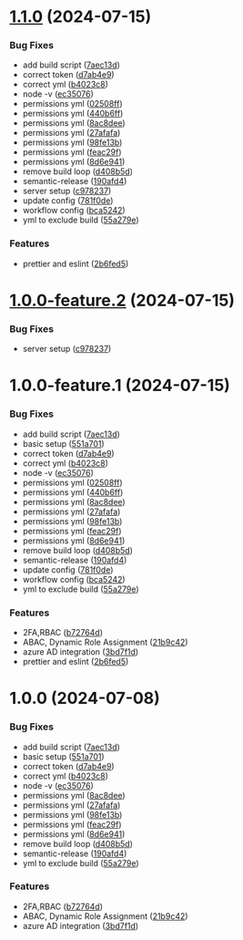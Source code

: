 # [1.1.0](https://github.com/codephilip/usermanagement-microservice/compare/v1.0.1...v1.1.0) (2024-07-15)


### Bug Fixes

* add build script ([7aec13d](https://github.com/codephilip/usermanagement-microservice/commit/7aec13de638fa23a9c730bb4ecf2e65f7c2b5971))
* correct token ([d7ab4e9](https://github.com/codephilip/usermanagement-microservice/commit/d7ab4e9ae211ab860ac661b6ddf84fe7b8a500a4))
* correct yml ([b4023c8](https://github.com/codephilip/usermanagement-microservice/commit/b4023c807861a43167bca7f64c4f9935583b2197))
* node -v ([ec35076](https://github.com/codephilip/usermanagement-microservice/commit/ec35076f6a5ba2d085a45f2bd7d49177a35f8657))
* permissions yml ([02508ff](https://github.com/codephilip/usermanagement-microservice/commit/02508fffc6c8189e0eec48d5b246ce2ed8536ceb))
* permissions yml ([440b6ff](https://github.com/codephilip/usermanagement-microservice/commit/440b6ff88d9b4fa743bcc0b56b8812e004ab15f9))
* permissions yml ([8ac8dee](https://github.com/codephilip/usermanagement-microservice/commit/8ac8dee5d93fcf61fb2d661b59a2fb3471f45c3d))
* permissions yml ([27afafa](https://github.com/codephilip/usermanagement-microservice/commit/27afafae049afaf1568203c3b9f5329a31aa36cc))
* permissions yml ([98fe13b](https://github.com/codephilip/usermanagement-microservice/commit/98fe13b9fb3b390bd74a19956668badae15db23c))
* permissions yml ([feac29f](https://github.com/codephilip/usermanagement-microservice/commit/feac29fb25e314020943bea57d2e07e65b82e273))
* permissions yml ([8d6e941](https://github.com/codephilip/usermanagement-microservice/commit/8d6e9410912490e9aee9c9466e93d9081e55379f))
* remove build loop ([d408b5d](https://github.com/codephilip/usermanagement-microservice/commit/d408b5d34fe1105586eea3b993db69998f017e4c))
* semantic-release ([190afd4](https://github.com/codephilip/usermanagement-microservice/commit/190afd410588381c6ae7e59f472c83bd178f040b))
* server setup ([c978237](https://github.com/codephilip/usermanagement-microservice/commit/c9782378e7a16475520cebd4858dd04c5b4d69c9))
* update config ([781f0de](https://github.com/codephilip/usermanagement-microservice/commit/781f0de531c8278684274a7105fcbda5c1e30d03))
* workflow config ([bca5242](https://github.com/codephilip/usermanagement-microservice/commit/bca5242045628343526efde7d8edf36217a4b195))
* yml to exclude build ([55a279e](https://github.com/codephilip/usermanagement-microservice/commit/55a279e43d16988dd637fb9588f31f9ff7b5d28e))


### Features

* prettier and eslint ([2b6fed5](https://github.com/codephilip/usermanagement-microservice/commit/2b6fed5967c963b4640f8af859eb1593c3609168))

# [1.0.0-feature.2](https://github.com/codephilip/usermanagement-microservice/compare/v1.0.0-feature.1...v1.0.0-feature.2) (2024-07-15)


### Bug Fixes

* server setup ([c978237](https://github.com/codephilip/usermanagement-microservice/commit/c9782378e7a16475520cebd4858dd04c5b4d69c9))

# 1.0.0-feature.1 (2024-07-15)


### Bug Fixes

* add build script ([7aec13d](https://github.com/codephilip/usermanagement-microservice/commit/7aec13de638fa23a9c730bb4ecf2e65f7c2b5971))
* basic setup ([551a701](https://github.com/codephilip/usermanagement-microservice/commit/551a701ffd6149dca61c57cba19396f3747cea87))
* correct token ([d7ab4e9](https://github.com/codephilip/usermanagement-microservice/commit/d7ab4e9ae211ab860ac661b6ddf84fe7b8a500a4))
* correct yml ([b4023c8](https://github.com/codephilip/usermanagement-microservice/commit/b4023c807861a43167bca7f64c4f9935583b2197))
* node -v ([ec35076](https://github.com/codephilip/usermanagement-microservice/commit/ec35076f6a5ba2d085a45f2bd7d49177a35f8657))
* permissions yml ([02508ff](https://github.com/codephilip/usermanagement-microservice/commit/02508fffc6c8189e0eec48d5b246ce2ed8536ceb))
* permissions yml ([440b6ff](https://github.com/codephilip/usermanagement-microservice/commit/440b6ff88d9b4fa743bcc0b56b8812e004ab15f9))
* permissions yml ([8ac8dee](https://github.com/codephilip/usermanagement-microservice/commit/8ac8dee5d93fcf61fb2d661b59a2fb3471f45c3d))
* permissions yml ([27afafa](https://github.com/codephilip/usermanagement-microservice/commit/27afafae049afaf1568203c3b9f5329a31aa36cc))
* permissions yml ([98fe13b](https://github.com/codephilip/usermanagement-microservice/commit/98fe13b9fb3b390bd74a19956668badae15db23c))
* permissions yml ([feac29f](https://github.com/codephilip/usermanagement-microservice/commit/feac29fb25e314020943bea57d2e07e65b82e273))
* permissions yml ([8d6e941](https://github.com/codephilip/usermanagement-microservice/commit/8d6e9410912490e9aee9c9466e93d9081e55379f))
* remove build loop ([d408b5d](https://github.com/codephilip/usermanagement-microservice/commit/d408b5d34fe1105586eea3b993db69998f017e4c))
* semantic-release ([190afd4](https://github.com/codephilip/usermanagement-microservice/commit/190afd410588381c6ae7e59f472c83bd178f040b))
* update config ([781f0de](https://github.com/codephilip/usermanagement-microservice/commit/781f0de531c8278684274a7105fcbda5c1e30d03))
* workflow config ([bca5242](https://github.com/codephilip/usermanagement-microservice/commit/bca5242045628343526efde7d8edf36217a4b195))
* yml to exclude build ([55a279e](https://github.com/codephilip/usermanagement-microservice/commit/55a279e43d16988dd637fb9588f31f9ff7b5d28e))


### Features

* 2FA,RBAC ([b72764d](https://github.com/codephilip/usermanagement-microservice/commit/b72764d35fbcb8826c27e4392012c0df654c56d7))
* ABAC, Dynamic Role Assignment ([21b9c42](https://github.com/codephilip/usermanagement-microservice/commit/21b9c4203fa138e03053c3e3f161848caed94347))
* azure AD integration ([3bd7f1d](https://github.com/codephilip/usermanagement-microservice/commit/3bd7f1d104585145635abbc77d55ef7eafd675d5))
* prettier and eslint ([2b6fed5](https://github.com/codephilip/usermanagement-microservice/commit/2b6fed5967c963b4640f8af859eb1593c3609168))

# 1.0.0 (2024-07-08)

### Bug Fixes

- add build script ([7aec13d](https://github.com/codephilip/usermanagement-microservice/commit/7aec13de638fa23a9c730bb4ecf2e65f7c2b5971))
- basic setup ([551a701](https://github.com/codephilip/usermanagement-microservice/commit/551a701ffd6149dca61c57cba19396f3747cea87))
- correct token ([d7ab4e9](https://github.com/codephilip/usermanagement-microservice/commit/d7ab4e9ae211ab860ac661b6ddf84fe7b8a500a4))
- correct yml ([b4023c8](https://github.com/codephilip/usermanagement-microservice/commit/b4023c807861a43167bca7f64c4f9935583b2197))
- node -v ([ec35076](https://github.com/codephilip/usermanagement-microservice/commit/ec35076f6a5ba2d085a45f2bd7d49177a35f8657))
- permissions yml ([8ac8dee](https://github.com/codephilip/usermanagement-microservice/commit/8ac8dee5d93fcf61fb2d661b59a2fb3471f45c3d))
- permissions yml ([27afafa](https://github.com/codephilip/usermanagement-microservice/commit/27afafae049afaf1568203c3b9f5329a31aa36cc))
- permissions yml ([98fe13b](https://github.com/codephilip/usermanagement-microservice/commit/98fe13b9fb3b390bd74a19956668badae15db23c))
- permissions yml ([feac29f](https://github.com/codephilip/usermanagement-microservice/commit/feac29fb25e314020943bea57d2e07e65b82e273))
- permissions yml ([8d6e941](https://github.com/codephilip/usermanagement-microservice/commit/8d6e9410912490e9aee9c9466e93d9081e55379f))
- remove build loop ([d408b5d](https://github.com/codephilip/usermanagement-microservice/commit/d408b5d34fe1105586eea3b993db69998f017e4c))
- semantic-release ([190afd4](https://github.com/codephilip/usermanagement-microservice/commit/190afd410588381c6ae7e59f472c83bd178f040b))
- yml to exclude build ([55a279e](https://github.com/codephilip/usermanagement-microservice/commit/55a279e43d16988dd637fb9588f31f9ff7b5d28e))

### Features

- 2FA,RBAC ([b72764d](https://github.com/codephilip/usermanagement-microservice/commit/b72764d35fbcb8826c27e4392012c0df654c56d7))
- ABAC, Dynamic Role Assignment ([21b9c42](https://github.com/codephilip/usermanagement-microservice/commit/21b9c4203fa138e03053c3e3f161848caed94347))
- azure AD integration ([3bd7f1d](https://github.com/codephilip/usermanagement-microservice/commit/3bd7f1d104585145635abbc77d55ef7eafd675d5))
